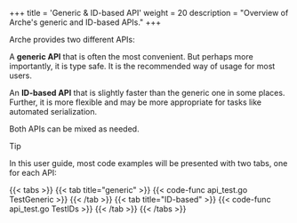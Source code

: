 +++
title = 'Generic & ID-based API'
weight = 20
description = "Overview of Arche's generic and ID-based APIs."
+++

Arche provides two different APIs:

A **generic API** that is often the most convenient. But perhaps more importantly, it is type safe.
It is the recommended way of usage for most users.

An **ID-based API** that is slightly faster than the generic one in some places.
Further, it is more flexible and may be more appropriate for tasks like automated serialization.

Both APIs can be mixed as needed.

> [!TIP]
> In this user guide, most code examples will be presented with two tabs, one for each API:
> 
> {{< tabs >}}
> {{< tab title="generic" >}}
> {{< code-func api_test.go TestGeneric >}}
> {{< /tab >}}
> {{< tab title="ID-based" >}}
> {{< code-func api_test.go TestIDs >}}
> {{< /tab >}}
> {{< /tabs >}}
